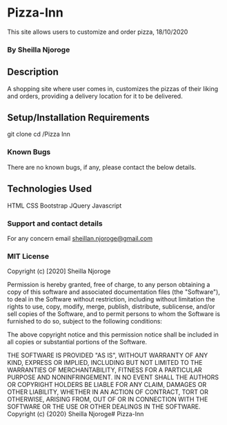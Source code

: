 # Pizza-Inn
This site allows users to customize and order pizza, 18/10/2020
### By Sheilla Njoroge
## Description
A shopping site where user comes in, customizes the pizzas of their liking and orders, providing a delivery location for it to be delivered.

## Setup/Installation Requirements
git clone
cd /Pizza Inn
### Known Bugs
There are no known bugs, if any, please contact the below details.

## Technologies Used
HTML
CSS
Bootstrap
JQuery
Javascript
### Support and contact details
For any concern email sheillan.njoroge@gmail.com

### MIT License
Copyright (c) [2020] Sheilla Njoroge

Permission is hereby granted, free of charge, to any person obtaining a copy of this software and associated documentation files (the "Software"), to deal in the Software without restriction, including without limitation the rights to use, copy, modify, merge, publish, distribute, sublicense, and/or sell copies of the Software, and to permit persons to whom the Software is furnished to do so, subject to the following conditions:

The above copyright notice and this permission notice shall be included in all copies or substantial portions of the Software.

THE SOFTWARE IS PROVIDED "AS IS", WITHOUT WARRANTY OF ANY KIND, EXPRESS OR IMPLIED, INCLUDING BUT NOT LIMITED TO THE WARRANTIES OF MERCHANTABILITY, FITNESS FOR A PARTICULAR PURPOSE AND NONINFRINGEMENT. IN NO EVENT SHALL THE AUTHORS OR COPYRIGHT HOLDERS BE LIABLE FOR ANY CLAIM, DAMAGES OR OTHER LIABILITY, WHETHER IN AN ACTION OF CONTRACT, TORT OR OTHERWISE, ARISING FROM, OUT OF OR IN CONNECTION WITH THE SOFTWARE OR THE USE OR OTHER DEALINGS IN THE SOFTWARE. Copyright (c) {2020} Sheilla Njoroge# Pizza-Inn
